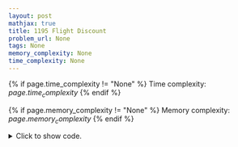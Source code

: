 ```yaml
---
layout: post
mathjax: true
title: 1195 Flight Discount
problem_url: None
tags: None
memory_complexity: None
time_complexity: None
---
```




{% if page.time_complexity != "None" %}
Time complexity: ${{ page.time_complexity }}$
{% endif %}

{% if page.memory_complexity != "None" %}
Memory complexity: ${{ page.memory_complexity }}$
{% endif %}

<details>
<summary>
<p style="display:inline">Click to show code.</p>
</summary>
```cpp
{% raw %}
using namespace std;
using ll = long long;
using vll = vector<ll>;
using vii = vector<pair<int, int>>;
using viii = vector<array<int, 3>>;
const ll INF = 1e16;
vll dijkstra(vii g[], int n, int src)
{
    vector<long long> distance(n + 1, INF);
    vector<bool> processed(n + 1, false);
    priority_queue<pair<ll, int>> q;
    distance[src] = 0;
    q.push({0, src});
    while (!q.empty())
    {
        int u = q.top().second;
        q.pop();
        if (processed[u])
            continue;
        processed[u] = true;
        for (auto [v, c] : g[u])
        {
            if (distance[u] + c < distance[v])
            {
                distance[v] = distance[u] + c;
                q.push({-distance[v], v});
            }
        }
    }
    return distance;
}
int main(void)
{
    int n, m, u, v, c;
    cin >> n >> m;
    vii g[n + 1], gi[n + 1];
    viii edges(m);
    for (int i = 0; i < m; ++i)
    {
        cin >> u >> v >> c;
        g[u].emplace_back(v, c);
        gi[v].emplace_back(u, c);
        edges[i] = {u, v, c};
    }
    auto from_src = dijkstra(g, n, 1);
    auto to_dst = dijkstra(gi, n, n);
    ll ans = INF;
    for (auto [u, v, c] : edges)
        ans = min(ans, from_src[u] + c / 2 + to_dst[v]);
    cout << ans << endl;
    return 0;
}

{% endraw %}
```
</details>

